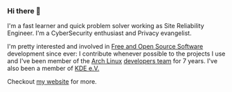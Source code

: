 ### Hi there 👋

I'm a fast learner and quick problem solver working as Site Reliability Engineer. I'm a CyberSecurity enthusiast and Privacy evangelist.

I'm pretty interested and involved in [Free and Open Source Software](https://www.gnu.org/philosophy/free-sw.html) development since ever: I contribute whenever possible to the projects I use and I've been member of the [Arch Linux](https://www.archlinux.org/) [developers team](https://www.archlinux.org/people/developer-fellows/#andrea) for 7 years. I've also been a member of [KDE e.V.](https://ev.kde.org/members)

Checkout [my website](https://scarpino.dev/) for more.
